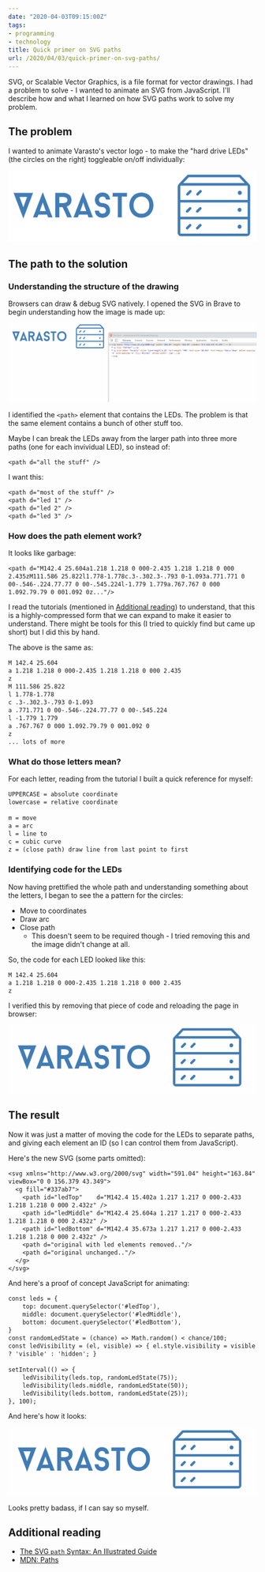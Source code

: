 ```yaml
---
date: "2020-04-03T09:15:00Z"
tags:
- programming
- technology
title: Quick primer on SVG paths
url: /2020/04/03/quick-primer-on-svg-paths/
---
```


SVG, or Scalable Vector Graphics, is a file format for vector drawings. I had a problem to
solve - I wanted to animate an SVG from JavaScript. I'll describe how and what I learned
on how SVG paths work to solve my problem.


The problem
-----------

I wanted to animate Varasto's vector logo - to make the "hard drive LEDs" (the circles on
the right) toggleable on/off individually:

![](svg-varasto-logo.png)


The path to the solution
------------------------

### Understanding the structure of the drawing

Browsers can draw & debug SVG natively. I opened the SVG in Brave to begin understanding
how the image is made up:

![](svg-inspect-structure.gif)

I identified the `<path>` element that contains the LEDs. The problem is that the same element
contains a bunch of other stuff too.

Maybe I can break the LEDs away from the larger path into three more paths (one for each
invividual LED), so instead of:

	<path d="all the stuff" />

I want this:

	<path d="most of the stuff" />
	<path d="led 1" />
	<path d="led 2" />
	<path d="led 3" />


### How does the path element work?

It looks like garbage:

	<path d="M142.4 25.604a1.218 1.218 0 000-2.435 1.218 1.218 0 000 2.435zM111.586 25.822l1.778-1.778c.3-.302.3-.793 0-1.093a.771.771 0 00-.546-.224.77.77 0 00-.545.224l-1.779 1.779a.767.767 0 000 1.092.79.79 0 001.092 0z..."/>

I read the tutorials (mentioned in [Additional reading](#additional-reading)) to understand,
that this is a highly-compressed form that we can expand to make it easier to understand.
There might be tools for this (I tried to quickly find but came up short) but I did this by hand.

The above is the same as:

	M 142.4 25.604
	a 1.218 1.218 0 000-2.435 1.218 1.218 0 000 2.435
	z
	M 111.586 25.822
	l 1.778-1.778
	c .3-.302.3-.793 0-1.093
	a .771.771 0 00-.546-.224.77.77 0 00-.545.224
	l -1.779 1.779
	a .767.767 0 000 1.092.79.79 0 001.092 0
	z
	... lots of more

### What do those letters mean?

For each letter, reading from the tutorial I built a quick reference for myself:

	UPPERCASE = absolute coordinate
	lowercase = relative coordinate
	
	m = move
	a = arc
	l = line to
	c = cubic curve
	z = (close path) draw line from last point to first


### Identifying code for the LEDs

Now having prettified the whole path and understanding something about the letters, I began
to see the a pattern for the circles:

- Move to coordinates
- Draw arc
- Close path
  * This doesn't seem to be required though - I tried removing this and the image didn't
    change at all.

So, the code for each LED looked like this:

	M 142.4 25.604
	a 1.218 1.218 0 000-2.435 1.218 1.218 0 000 2.435
	z

I verified this by removing that piece of code and reloading the page in browser:

![](svg-remove-code-from-path.gif)


The result
----------

Now it was just a matter of moving the code for the LEDs to separate paths, and giving each
element an ID (so I can control them from JavaScript).

Here's the new SVG (some parts omitted):

	<svg xmlns="http://www.w3.org/2000/svg" width="591.04" height="163.84" viewBox="0 0 156.379 43.349">
	  <g fill="#337ab7">
	    <path id="ledTop"    d="M142.4 15.402a 1.217 1.217 0 000-2.433 1.218 1.218 0 000 2.432z" />
	    <path id="ledMiddle" d="M142.4 25.604a 1.217 1.217 0 000-2.433 1.218 1.218 0 000 2.432z" />
	    <path id="ledBottom" d="M142.4 35.673a 1.217 1.217 0 000-2.433 1.218 1.218 0 000 2.432z" />
	    <path d="original with led elements removed.."/>
	    <path d="original unchanged.."/>
	  </g>
	</svg>

And here's a proof of concept JavaScript for animating:

	const leds = {
		top: document.querySelector('#ledTop'),
		middle: document.querySelector('#ledMiddle'),
		bottom: document.querySelector('#ledBottom'),
	}
	const randomLedState = (chance) => Math.random() < chance/100;
	const ledVisibility = (el, visible) => { el.style.visibility = visible ? 'visible' : 'hidden'; }

	setInterval(() => {
		ledVisibility(leds.top, randomLedState(75));
		ledVisibility(leds.middle, randomLedState(50));
		ledVisibility(leds.bottom, randomLedState(25));
	}, 100);

And here's how it looks:

![](svg-animated-varastologo.gif)

Looks pretty badass, if I can say so myself.


Additional reading
------------------

- [The SVG `path` Syntax: An Illustrated Guide](https://css-tricks.com/svg-path-syntax-illustrated-guide/)
- [MDN: Paths](https://developer.mozilla.org/en-US/docs/Web/SVG/Tutorial/Paths)
